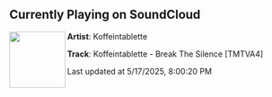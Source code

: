 ## Currently Playing on SoundCloud

[<img align="left" width="100" src="https://i1.sndcdn.com/artworks-VzNUdmlI0xLym2J8-oMKqQg-t500x500.jpg">](https://soundcloud.com/technomeetstalent/koffeintablette-break-the-silence-tmtva4)

**Artist**: Koffeintablette 

**Track**: Koffeintablette - Break The Silence [TMTVA4]

Last updated at 5/17/2025, 8:00:20 PM
